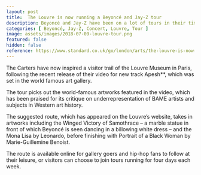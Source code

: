 ```yaml
---
layout: post
title:  The Louvre is now running a Beyoncé and Jay-Z tour
description: Beyoncé and Jay-Z have been on a lot of tours in their time, but none of them quite like this one.
categories: [ Beyoncé, Jay-Z, Concert, Louvre, Tour ]
image: assets/images/2018-07-09-louvre-tour.png
featured: false
hidden: false
reference: https://www.standard.co.uk/go/london/arts/the-louvre-is-now-running-a-beyonc-and-jayz-tour-a3882681.html
---
```

The Carters have now inspired a visitor trail of the Louvre Museum in Paris, following the recent release of their video for new track Apesh**, which was set in the world famous art gallery.

The tour picks out the world-famous artworks featured in the video, which has been praised for its critique on underrepresentation of BAME artists and subjects in Western art history.

The suggested route, which has appeared on the Louvre’s website, takes in artworks including the Winged Victory of Samothrace – a marble statue in front of which Beyoncé is seen dancing in a billowing white dress – and the Mona Lisa by Leonardo, before finishing with Portrait of a Black Woman by Marie-Guillemine Benoist.

The route is available online for gallery goers and hip-hop fans to follow at their leisure, or visitors can choose to join tours running for four days each week.
